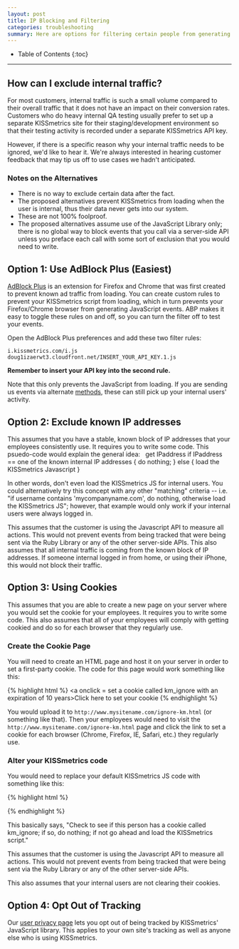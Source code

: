 ```yaml
---
layout: post
title: IP Blocking and Filtering
categories: troubleshooting
summary: Here are options for filtering certain people from generating KISSmetrics events.
---
```

* Table of Contents
{:toc}
* * *

## How can I exclude internal traffic?

For most customers, internal traffic is such a small volume compared to their overall traffic that it does not have an impact on their conversion rates.  Customers who do heavy internal QA testing usually prefer to set up a separate KISSmetrics site for their staging/development environment so that their testing activity is recorded under a separate KISSmetrics API key.

However, if there is a specific reason why your internal traffic needs to be ignored, we'd like to hear it.  We're always interested in hearing customer feedback that may tip us off to use cases we hadn't anticipated.
 
### Notes on the Alternatives

* There is no way to exclude certain data after the fact.
* The proposed alternatives prevent KISSmetrics from loading when the user is internal, thus their data never gets into our system.
* These are not 100% foolproof.
* The proposed alternatives assume use of the JavaScript Library only; there is no global way to block events that you call via a server-side API unless you preface each call with some sort of exclusion that you would need to write.

## Option 1: Use AdBlock Plus (Easiest)

[AdBlock Plus][abp] is an extension for Firefox and Chrome that was first created to prevent known ad traffic from loading. You can create custom rules to prevent your KISSmetrics script from loading, which in turn prevents your Firefox/Chrome browser from generating JavaScript events. ABP makes it easy to toggle these rules on and off, so you can turn the filter off to test your events.

Open the AdBlock Plus preferences and add these two filter rules:

    i.kissmetrics.com/i.js
    doug1izaerwt3.cloudfront.net/INSERT_YOUR_API_KEY.1.js

__Remember to insert your API key into the second rule.__

Note that this only prevents the JavaScript from loading. If you are sending us events via alternate [methods][method], these can still pick up your internal users' activity.

[abp]: http://adblockplus.org/en/
[method]: /getting-started/ways-to-send-us-data

## Option 2: Exclude known IP addresses

This assumes that you have a stable, known block of IP addresses that your employees consistently use.  It requires you to write some code.
This psuedo-code would explain the general idea:
 
    get IPaddress
    if IPaddress == one of the known internal IP addresses {  do nothing;  }
    else {  load the KISSmetrics Javascript  }

In other words, don't even load the KISSmetrics JS for internal users.   You could alternatively try this concept with any other "matching" criteria -- i.e. "if username contains 'mycompanyname.com', do nothing, otherwise load the KISSmetrics JS"; however, that example would only work if your internal users were always logged in.

This assumes that the customer is using the Javascript API to measure all actions.  This would not prevent events from being tracked that were being sent via the Ruby Library or any of the other server-side APIs. This also assumes that all internal traffic is coming from the known block of IP addresses.  If someone internal logged in from home, or using their iPhone, this would not block their traffic.

## Option 3: Using Cookies

This assumes that you are able to create a new page on your server where you would set the cookie for your employees.  It requires you to write some code. This also assumes that all of your employees will comply with getting cookied and do so for each browser that they regularly use.
 
### Create the Cookie Page

You will need to create an HTML page and host it on your server in order to set a first-party cookie.  The code for this page would work something like this:

{% highlight html %}
<a onclick = set a cookie called km_ignore with an expiration of 10 years>Click here to set your cookie</a>
{% endhighlight %}

You would upload it to `http://www.mysitename.com/ignore-km.html` (or something like that). Then your employees would need to visit the `http://www.mysitename.com/ignore-km.html` page and click the link to set a cookie for each browser (Chrome, Firefox, IE, Safari, etc.) they regularly use.

### Alter your KISSmetrics code

You would need to replace your default KISSmetrics JS code with something like this:

{% highlight html %}
<script type="text/javascript">
var _kmq = _kmq || [];
function _kms(u){ setTimeout(function() {
var s = document.createElement('script');
  var f = document.getElementsByTagName('script')[0];
  s.type = 'text/javascript'; s.async = true; s.src = u;
  f.parentNode.insertBefore(s, f); }  , 1); }
if(!document.cookie.toString().match(/km_ignore/)) {
_kms('//i.kissmetrics.com/i.js');
_kms('YOUR KISSMETRICS CODE HERE'); }
</script>
{% endhighlight %}

This basically says, "Check to see if this person has a cookie called km_ignore; if so, do nothing; if not go ahead and load the KISSmetrics script."

This assumes that the customer is using the Javascript API to measure all actions. This would not prevent events from being tracked that were being sent via the Ruby Library or any of the other server-side APIs.

This also assumes that your internal users are not clearing their cookies.

## Option 4: Opt Out of Tracking

Our [user privacy page][privacy] lets you opt out of being tracked by KISSmetrics' JavaScript library. This applies to your own site's tracking as well as anyone else who is using KISSmetrics.

[privacy]: http://www.kissmetrics.com/user-privacy